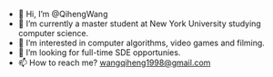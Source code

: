 - 👋 Hi, I’m @QihengWang
- 🌱 I’m currently a master student at New York University studying computer science.
- 👀 I’m interested in computer algorithms, video games and filming.
- 💞️ I’m looking for full-time SDE opportunies.
- 📫 How to reach me? wangqiheng1998@gmail.com

<!---
QihengWang/QihengWang is a ✨ special ✨ repository because its `README.md` (this file) appears on your GitHub profile.
You can click the Preview link to take a look at your changes.
--->
